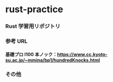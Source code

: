 # rust-practice

### Rust 学習用リポジトリ

### 参考 URL

#### 基礎プロ I100 本ノック：https://www.cc.kyoto-su.ac.jp/~mmina/bp1/hundredKnocks.html

### その他
